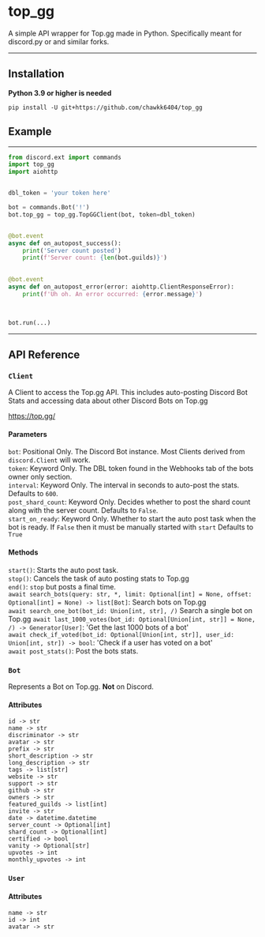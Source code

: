# top_gg

A simple API wrapper for Top.gg made in Python.
Specifically meant for discord.py or and similar forks.

-----
## Installation
**Python 3.9 or higher is needed**
```shell
pip install -U git+https://github.com/chawkk6404/top_gg
```


## Example

----------
```py
from discord.ext import commands
import top_gg
import aiohttp


dbl_token = 'your token here'

bot = commands.Bot('!')
bot.top_gg = top_gg.TopGGClient(bot, token=dbl_token)


@bot.event
async def on_autopost_success():
    print('Server count posted')
    print(f'Server count: {len(bot.guilds)}')
    

@bot.event
async def on_autopost_error(error: aiohttp.ClientResponseError):
    print(f'Uh oh. An error occurred: {error.message}')
    


bot.run(...)
```

______
## API Reference

### `Client`
A Client to access the Top.gg API. This includes auto-posting Discord Bot Stats
and accessing data about other Discord Bots on Top.gg

https://top.gg/

#### Parameters
`bot`: Positional Only. The Discord Bot instance. Most Clients derived from `discord.Client` will work. \
`token`: Keyword Only. The DBL token found in the Webhooks tab of the bots owner only section. \
`interval`: Keyword Only. The interval in seconds to auto-post the stats.
            Defaults to `600`. \
`post_shard_count`: Keyword Only. Decides whether to post the shard count along with the server count.
            Defaults to `False`. \
`start_on_ready`: Keyword Only. Whether to start the auto post task when the bot is ready.
            If `False` then it must be manually started with `start`
            Defaults to `True` 

#### Methods
`start()`: Starts the auto post task. \
`stop()`: Cancels the task of auto posting stats to Top.gg \
`end()`: `stop` but posts a final time. \
`await search_bots(query: str, *, limit: Optional[int] = None, offset: Optional[int] = None) -> list[Bot]`: Search bots on Top.gg \
`await search_one_bot(bot_id: Union[int, str], /)` Search a single bot on Top.gg
`await last_1000_votes(bot_id: Optional[Union[int, str]] = None, /) -> Generator[User]`: 'Get the last 1000 bots of a bot' \
`await check_if_voted(bot_id: Optional[Union[int, str]], user_id: Union[int, str]) -> bool`: 'Check if a user has voted on a bot' \
`await post_stats()`: Post the bots stats.

### `Bot`
Represents a Bot on Top.gg. **Not** on Discord.

#### Attributes
`id -> str` \
`name -> str` \
`discriminator -> str` \
`avatar -> str` \
`prefix -> str` \
`short_description -> str` \
`long_description -> str` \
`tags -> list[str]` \
`website -> str` \
`support -> str` \
`github -> str` \
`owners -> str` \
`featured_guilds -> list[int]` \
`invite -> str` \
`date -> datetime.datetime` \
`server_count -> Optional[int]` \
`shard_count -> Optional[int]` \
`certified -> bool` \
`vanity -> Optional[str]` \
`upvotes -> int` \
`monthly_upvotes -> int`

### `User`

#### Attributes
`name -> str` \
`id -> int` \
`avatar -> str`





